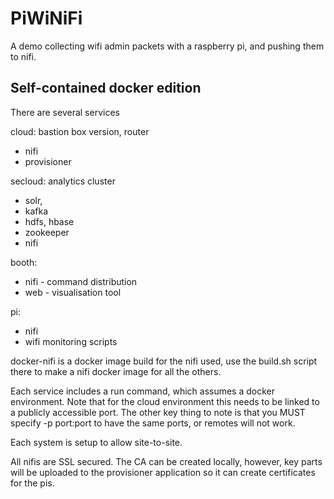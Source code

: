 PiWiNiFi
========

A demo collecting wifi admin packets with a raspberry pi, and pushing them to nifi.

Self-contained docker edition
-----------------------------

There are several services

cloud: bastion box version, router
  * nifi
  * provisioner

secloud: analytics cluster
  * solr,
  * kafka
  * hdfs, hbase
  * zookeeper
  * nifi

booth:
  * nifi - command distribution
  * web - visualisation tool

pi:
  * nifi
  * wifi monitoring scripts

docker-nifi is a docker image build for the nifi used, use the build.sh script there to make a nifi docker image for all the others.

Each service includes a run command, which assumes a docker environment. Note that for the cloud environment this needs to be linked to a publicly accessible port. The other key thing to note is that you MUST specify -p port:port to have the same ports, or remotes will not work.

Each system is setup to allow site-to-site.

All nifis are SSL secured. The CA can be created locally, however, key parts will be uploaded to the provisioner application so it can create certificates for the pis.
